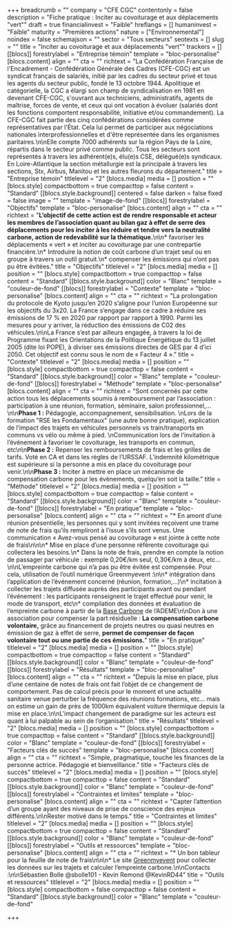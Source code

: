 +++
breadcrumb = ""
company = "CFE CGC"
contentonly = false
description = "Fiche pratique : Inciter au covoiturage et aux déplacements \"vert\""
draft = true
financialinvest = "Faible"
hreflangs = []
humaninvest = "Faible"
maturity = "Premières actions"
nature = ["Environnemental"]
noindex = false
schemajson = ""
sector = "Tous secteurs"
seotexts = []
slug = ""
title = "Inciter au covoiturage et aux déplacements \"vert\""
trackers = []
[[blocs]]
forestrylabel = "Entreprise témoin"
template = "bloc-personalise"
[blocs.content]
align = ""
cta = ""
richtext = "La Confédération Française de l'Encadrement - Confédération Générale des Cadres (CFE-CGC) est un syndicat français de salariés, initié par les cadres du secteur privé et tous les agents du secteur public, fondé le 13 octobre 1944. Apolitique et catégorielle, la CGC a élargi son champ de syndicalisation en 1981 en devenant CFE-CGC, s'ouvrant aux techniciens, administratifs, agents de maîtrise, forces de vente, et ceux qui ont vocation à évoluer (salariés dont les fonctions comportent responsabilité, initiative et/ou commandement). La CFE-CGC fait partie des cinq confédérations considérées comme représentatives par l'État. Cela lui permet de participer aux négociations nationales interprofessionnelles et d'être représentée dans les organismes paritaires.\n\nElle compte 7000 adhérents sur la région Pays de la Loire, répartis dans le secteur privé comme public. Tous les secteurs sont représentés à travers les adhérent(e)s, élu(e)s CSE, délégué(e)s syndicaux. En Loire-Atlantique la section métallurgie est la principale à travers les sections, Stx, Airbus, Manitou et les autres fleurons du département."
title = "Entreprise témoin"
titlelevel = "2"
[blocs.media]
media = []
position = ""
[blocs.style]
compactbottom = true
compacttop = false
content = "Standard"
[[blocs.style.background]]
centered = false
darken = false
fixed = false
image = ""
template = "image-de-fond"
[[blocs]]
forestrylabel = "Objectifs"
template = "bloc-personalise"
[blocs.content]
align = ""
cta = ""
richtext = "**L’objectif de cette action est de rendre responsable et acteur les membres de l’association quant au bilan gaz à effet de serre des déplacements pour les inciter à les réduire et tendre vers la neutralité carbone, action de redevabilité sur la thématique.**\n\n* favoriser les déplacements « vert » et inciter au covoiturage par une contrepartie financière.\n* Introduire la notion de coût carbone d’un trajet seul ou en groupe à travers un outil gratuit.\n* compenser les émissions qui n’ont pas pu être évitées."
title = "Objectifs"
titlelevel = "2"
[blocs.media]
media = []
position = ""
[blocs.style]
compactbottom = true
compacttop = false
content = "Standard"
[[blocs.style.background]]
color = "Blanc"
template = "couleur-de-fond"
[[blocs]]
forestrylabel = "Contexte"
template = "bloc-personalise"
[blocs.content]
align = ""
cta = ""
richtext = "La prolongation du protocole de Kyoto jusqu’en 2020 s’aligne pour l’union Européenne sur les objectifs du 3x20. La France s’engage dans ce cadre à réduire ses émissions de 17 % en 2020 par rapport par rapport à 1990. Parmi les mesures pour y arriver, la réduction des émissions de C02 des véhicules.\n\nLa France s’est par ailleurs engagée, à travers la loi de Programme fixant les Orientations de la Politique Énergétique du 13 juillet 2005 (dite loi POPE), à diviser ses émissions directes de GES par 4 d’ici 2050. Cet objectif est connu sous le nom de « Facteur 4 »."
title = "Contexte"
titlelevel = "2"
[blocs.media]
media = []
position = ""
[blocs.style]
compactbottom = true
compacttop = false
content = "Standard"
[[blocs.style.background]]
color = "Blanc"
template = "couleur-de-fond"
[[blocs]]
forestrylabel = "Méthode"
template = "bloc-personalise"
[blocs.content]
align = ""
cta = ""
richtext = "Sont concernés par cette action tous les déplacements soumis à remboursement par l’association : participation à une réunion, formation, séminaire, salon professionnel,…\n\n**Phase 1 :** Pédagogie, accompagnement, sensibilisation.  \nLors de la formation \"RSE les Fondamentaux\" (une autre bonne pratique), explication de l’impact des trajets en véhicules personnels vs train/transports en communs vs vélo ou même à pied.  \nCommunication lors de l’invitation à l’événement à favoriser le covoiturage, les transports en commun, etc\n\n**Phase 2 :** Repenser les remboursements de frais et les grilles de tarifs. Voté en CA et dans les règles de l’URSSAF. L’indemnité kilométrique est supérieure si la personne a mis en place du covoiturage pour venir.\n\n**Phase 3 :** Inciter à mettre en place un mécanisme de compensation carbone pour les évènements, quelqu’en soit la taille."
title = "Méthode"
titlelevel = "2"
[blocs.media]
media = []
position = ""
[blocs.style]
compactbottom = true
compacttop = false
content = "Standard"
[[blocs.style.background]]
color = "Blanc"
template = "couleur-de-fond"
[[blocs]]
forestrylabel = "En pratique"
template = "bloc-personalise"
[blocs.content]
align = ""
cta = ""
richtext = "* En amont d’une réunion présentielle, les personnes qui y sont invitées reçoivent une trame de note de frais qu’ils rempliront à l’issue s’ils sont venus. Une communication « Avez-vous pensé au covoiturage » est jointe à cette note de frais\n\n\n* Mise en place d’une personne référente covoiturage qui collectera les besoins.\n* Dans la note de frais, prendre en compte la notion de passager par véhicule : exemple 0,20€/km seul, 0,30€/km à deux, etc…\n\nL’empreinte carbone qui n’a pas pu être évitée est compensée. Pour cela, utilisation de l’outil numérique Greenmyevent :\n\n* intégration dans l’application de l’événement concerné (réunion, formation,…)\n* incitation à collecter les trajets diffusée auprès des participants avant ou pendant l’événement : les participants renseignent le trajet effectué pour venir, le mode de transport, etc\n* compilation des données et évaluation de l’empreinte carbone à partir de la [Base Carbone](https://www.bilans-ges.ademe.fr) de l’ADEME\n\nDon à une association pour compenser la part résiduelle : **La compensation carbone volontaire,** grâce au financement de projets neutres ou quasi neutres en émission de gaz à effet de serre, **permet de compenser de façon volontaire tout ou une partie de ces émissions.**"
title = "En pratique"
titlelevel = "2"
[blocs.media]
media = []
position = ""
[blocs.style]
compactbottom = true
compacttop = false
content = "Standard"
[[blocs.style.background]]
color = "Blanc"
template = "couleur-de-fond"
[[blocs]]
forestrylabel = "Résultats"
template = "bloc-personalise"
[blocs.content]
align = ""
cta = ""
richtext = "Depuis la mise en place, plus d’une centaine de notes de frais ont fait l’objet de ce changement de comportement. Pas de calcul précis pour le moment et une actualité sanitaire venue perturber la fréquence des réunions formations, etc… mais on estime un gain de près de 1000km équivalent voiture thermique depuis la mise en place.\n\nL'impact changement de paradigme sur les acteurs est quant à lui palpable au sein de l’organisation."
title = "Résultats"
titlelevel = "2"
[blocs.media]
media = []
position = ""
[blocs.style]
compactbottom = true
compacttop = false
content = "Standard"
[[blocs.style.background]]
color = "Blanc"
template = "couleur-de-fond"
[[blocs]]
forestrylabel = "Facteurs clés de succès"
template = "bloc-personalise"
[blocs.content]
align = ""
cta = ""
richtext = "Simple, pragmatique, touche les finances de la personne actrice. Pédagogie et bienveillance."
title = "Facteurs clés de succès"
titlelevel = "2"
[blocs.media]
media = []
position = ""
[blocs.style]
compactbottom = true
compacttop = false
content = "Standard"
[[blocs.style.background]]
color = "Blanc"
template = "couleur-de-fond"
[[blocs]]
forestrylabel = "Contraintes et limites"
template = "bloc-personalise"
[blocs.content]
align = ""
cta = ""
richtext = "Capter l’attention d’un groupe ayant des niveaux de prise de conscience des enjeux différents.\n\nRester motivé dans le temps."
title = "Contraintes et limites"
titlelevel = "2"
[blocs.media]
media = []
position = ""
[blocs.style]
compactbottom = true
compacttop = false
content = "Standard"
[[blocs.style.background]]
color = "Blanc"
template = "couleur-de-fond"
[[blocs]]
forestrylabel = "Outils et ressources"
template = "bloc-personalise"
[blocs.content]
align = ""
cta = ""
richtext = "* Un bon tableur pour la feuille de note de frais\n\n\n* Le site [Greenmyevent](https://greenmyevent.fr/fr/home) pour collecter les données sur les trajets et calculer l’empreinte carbone.\n\nContacts :\n\nSébastien Bolle @sbolle101 - Kevin Remond @KevinRD44"
title = "Outils et ressources"
titlelevel = "2"
[blocs.media]
media = []
position = ""
[blocs.style]
compactbottom = false
compacttop = false
content = "Standard"
[[blocs.style.background]]
color = "Blanc"
template = "couleur-de-fond"

+++
